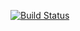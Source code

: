 [![Build Status](https://travis-ci.org/blacksonic/minesweeper.png?branch=master)](https://travis-ci.org/blacksonic/minesweeper)
